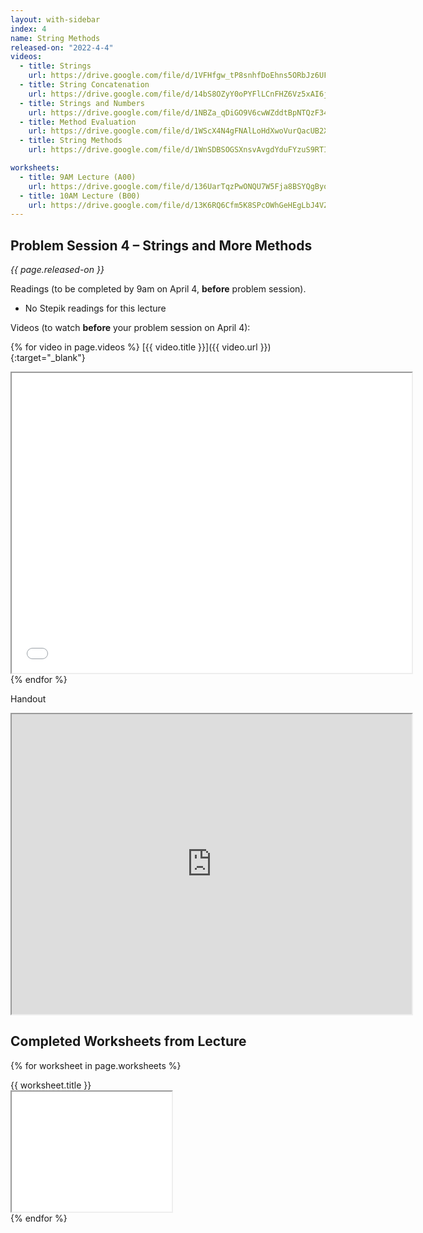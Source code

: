 ```yaml
---
layout: with-sidebar
index: 4
name: String Methods
released-on: "2022-4-4"
videos:
  - title: Strings
    url: https://drive.google.com/file/d/1VFHfgw_tP8snhfDoEhns5ORbJz6UFeDw
  - title: String Concatenation
    url: https://drive.google.com/file/d/14bS8OZyY0oPYFlLCnFHZ6Vz5xAI6jzE8    
  - title: Strings and Numbers
    url: https://drive.google.com/file/d/1NBZa_qDiGO9V6cwWZddtBpNTQzF348oL
  - title: Method Evaluation
    url: https://drive.google.com/file/d/1WScX4N4gFNAlLoHdXwoVurQacUB2X2JF
  - title: String Methods
    url: https://drive.google.com/file/d/1WnSDBSOGSXnsvAvgdYduFYzuS9RTIscK

worksheets:
  - title: 9AM Lecture (A00)
    url: https://drive.google.com/file/d/136UarTqzPwONQU7W5Fja8BSYQgByo5W9
  - title: 10AM Lecture (B00)
    url: https://drive.google.com/file/d/13K6RQ6Cfm5K8SPcOWhGeHEgLbJ4VZxpC
---
```


## Problem Session 4 – Strings and More Methods 

_{{ page.released-on }}_

Readings (to be completed by 9am on April 4, **before** problem session). 

- No Stepik readings for this lecture

Videos (to watch **before** your problem session on April 4):

{% for video in page.videos %}
[{{ video.title }}]({{ video.url }}){:target="_blank"}

<iframe src="{{ video.url }}/preview" width="640" height="480" allow="autoplay"></iframe>
{% endfor %}

Handout

<iframe src="https://drive.google.com/file/d/1hRvp-vspBMLX9GFSKYZkF0iSvvdsMLjZ/preview" width="640" height="480" allow="autoplay"></iframe>

## Completed Worksheets from Lecture

{% for worksheet in page.worksheets %}
<div class="worksheetBox">
{{ worksheet.title }}
<br>
<iframe src="{{ worksheet.url }}/preview" width="256" height="192" allow="autoplay"></iframe>
</div>
{% endfor %}
